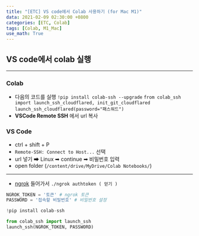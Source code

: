 ```yaml
---
title: "[ETC] VS code에서 Colab 사용하기 (for Mac M1)"
data: 2021-02-09 02:30:00 +0800
categories: [ETC, Colab]
tags: [Colab, M1_Mac]
use_math: True
---
```



## **VS code에서 colab 실행**

---

### **Colab**

- 다음의 코드를 실행
  `!pip install colab-ssh --upgrade`
  `from colab_ssh import launch_ssh_cloudflared, init_git_cloudflared`
  `launch_ssh_cloudflared(password="패스워드")`
- **VSCode Remote SSH** 에서 url 복사

### **VS Code**

- ctrl + shift + P
- `Remote-SSH: Connect to Host...` 선택
- url 넣기 ➡ Linux ➡ continue ➡ 비밀번호 입력
- open folder (`/content/drive/MyDrive/Colab Notebooks/`)

---

- [ngrok](https://dashboard.ngrok.com/get-started/setup) 들어가서
  `./ngrok authtoken ( 얻기 )`

```python
NGROK_TOKEN = '토큰' # ngrok 토큰
PASSWORD = '접속할 비밀번호' # 비밀번호 설정

!pip install colab-ssh

from colab_ssh import launch_ssh
launch_ssh(NGROK_TOKEN, PASSWORD)
```